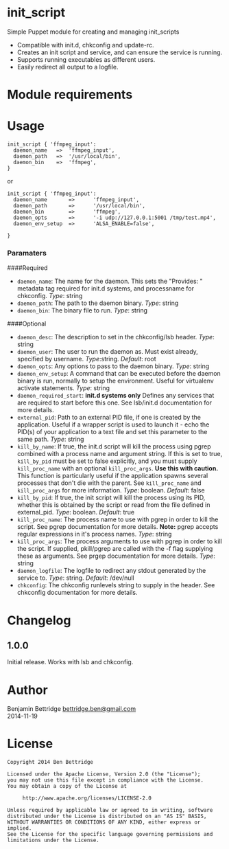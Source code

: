 init_script
=============

Simple Puppet module for creating and managing init_scripts

* Compatible with init.d, chkconfig and update-rc.
* Creates an init script and service, and can ensure the service is running.
* Supports running executables as different users.
* Easily redirect all output to a logfile.

Module requirements
===================

Usage
=====

```
init_script { 'ffmpeg_input':
  daemon_name	=>	'ffmpeg_input',
  daemon_path	=>	'/usr/local/bin',
  daemon_bin 	=>	'ffmpeg',              
}
```

or

```
init_script { 'ffmpeg_input':
  daemon_name       =>      'ffmpeg_input',
  daemon_path       =>      '/usr/local/bin',
  daemon_bin        =>      'ffmpeg',
  daemon_opts       =>      '-i udp://127.0.0.1:5001 /tmp/test.mp4',
  daemon_env_setup  =>	    'ALSA_ENABLE=false',
  
}
```

### Paramaters
####Required
* `daemon_name`: The name for the daemon. This sets the "Provides: " metadata tag required for init.d systems, and processname for chkconfig. *Type*: string
* `daemon_path`: The path to the daemon binary. *Type*: string
* `daemon_bin`: The binary file to run. *Type*: string

####Optional
* `daemon_desc`: The description to set in the chkconfig/lsb header. *Type*: string
* `daemon_user`: The user to run the daemon as. Must exist already, specified by username. *Type*:string. *Default*: root
* `daemon_opts`: Any options to pass to the daemon binary. *Type*: string
* `daemon_env_setup`: A command that can be executed before the daemon binary is run, normally to setup the environment. Useful for virtualenv activate statements. *Type*: string
* `daemon_required_start`: **init.d systems only** Defines any services that are required to start before this one. See lsb/init.d documentation for more details.
* `external_pid`: Path to an external PID file, if one is created by the application. Useful if a wrapper script is used to launch it - echo the PID(s) of your application to a text file and set this parameter to the same path. *Type*: string
* `kill_by_name`: If true, the init.d script will kill the process using pgrep combined with a process name and argument string. If this is set to true, `kill_by_pid` must be set to false explicitly, and you must supply `kill_proc_name` with an optional `kill_proc_args`. **Use this with caution.** This function is particularly useful if the application spawns several processes that don't die with the parent. See `kill_proc_name` and `kill_proc_args` for more information. *Type*: boolean. *Default*: false
* `kill_by_pid`: If true, the init script will kill the process using its PID, whether this is obtained by the script or read from the file defined in external_pid. *Type*: boolean. *Default*: true
* `kill_proc_name`: The process name to use with pgrep in order to kill the script. See pgrep documentation for more details. **Note:** pgrep accepts regular expressions in it's process names. *Type*: string
* `kill_proc_args`: The process arguments to use with pgrep in order to kill the script. If supplied, pkill/pgrep are called with the -f flag supplying these as arguments. See prgep documentation for more details. *Type*: string
* `daemon_logfile`: The logfile to redirect any stdout generated by the service to. *Type*: string. *Default*: /dev/null
* `chkconfig`: The chkconfig runlevels string to supply in the header. See chkconfig documentation for more details.

Changelog
=========

1.0.0
-----
Initial release. Works with lsb and chkconfig.

Author
======

Benjamin Bettridge <bettridge.ben@gmail.com>  
2014-11-19


License
=======

```
Copyright 2014 Ben Bettridge

Licensed under the Apache License, Version 2.0 (the "License");
you may not use this file except in compliance with the License.
You may obtain a copy of the License at

     http://www.apache.org/licenses/LICENSE-2.0

Unless required by applicable law or agreed to in writing, software
distributed under the License is distributed on an "AS IS" BASIS,
WITHOUT WARRANTIES OR CONDITIONS OF ANY KIND, either express or implied.
See the License for the specific language governing permissions and
limitations under the License.
```

